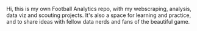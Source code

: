 Hi, this is my own Football Analytics repo, with my webscraping, analysis, data viz and scouting projects. It's also a space for learning and practice, and to share ideas with fellow data nerds and fans of the beautiful game.
